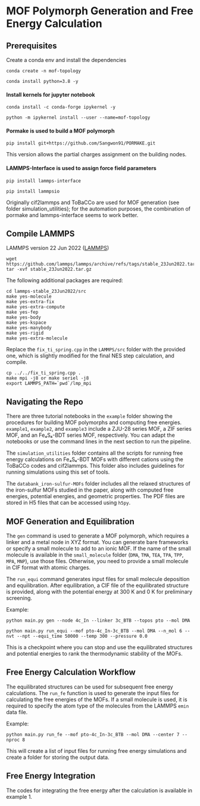 
# MOF Polymorph Generation and Free Energy Calculation

## Prerequisites

Create a conda env and install the dependencies

`conda create -n mof-topology`

`conda install python=3.8 -y`

#### Install kernels for jupyter notebook

`conda install -c conda-forge ipykernel -y`

`python -m ipykernel install --user --name=mof-topology`

#### Pormake is used to build a MOF polymorph

`pip install git+https://github.com/Sangwon91/PORMAKE.git`

This version allows the partial charges assignment on the building nodes.

#### LAMMPS-Interface is used to assign force field parameters

`pip install lammps-interface`

`pip install lammpsio`

Originally cif2lammps and ToBaCCo are used for MOF generation (see folder simulation_utilities); for the automation purposes, the combination of pormake and lammps-interface seems to work better.

## Compile LAMMPS

LAMMPS version 22 Jun 2022 ([LAMMPS](https://github.com/lammps/lammps/releases/tag/stable_23Jun2022))

```
wget https://github.com/lammps/lammps/archive/refs/tags/stable_23Jun2022.tar.gz
tar -xvf stable_23Jun2022.tar.gz
```

The following additional packages are required:

```
cd lammps-stable_23Jun2022/src
make yes-molecule
make yes-extra-fix
make yes-extra-compute
make yes-fep
make yes-body
make yes-kspace
make yes-manybody
make yes-rigid
make yes-extra-molecule
```

Replace the `fix_ti_spring.cpp` in the `LAMMPS/src` folder with the provided one, which is slightly modified for the final NES step calculation, and compile. 

```
cp ../../fix_ti_spring.cpp .
make mpi -j8 or make seriel -j8
export LAMMPS_PATH=`pwd`/lmp_mpi
```

## Navigating the Repo

There are three tutorial notebooks in the `example` folder showing the procedures for building MOF polymorphs and computing free energies. `example1`, `example2`, and `example3` include a ZJU-28 series MOF, a ZIF series MOF, and an Fe₄S₄-BDT series MOF, respectively. You can adapt the notebooks or use the command lines in the next section to run the pipeline.

The `simulation_utilities` folder contains all the scripts for running free energy calculations on Fe₄S₄-BDT MOFs with different cations using the ToBaCCo codes and cif2lammps. This folder also includes guidelines for running simulations using this set of tools.

The `databank_iron-sulfur-MOFs` folder includes all the relaxed structures of the iron-sulfur MOFs studied in the paper, along with computed free energies, potential energies, and geometric properties. The PDF files are stored in H5 files that can be accessed using `h5py`.

## MOF Generation and Equilibration

The `gen` command is used to generate a MOF polymorph, which requires a linker and a metal node in XYZ format. You can generate bare frameworks or specify a small molecule to add to an ionic MOF. If the name of the small molecule is available in the `small_molecule` folder (`DMA`, `TMA`, `TEA`, `TPA`, `TPP`, `MPA`, `MNP`), use those files. Otherwise, you need to provide a small molecule in CIF format with atomic charges.

The `run_equi` command generates input files for small molecule deposition and equilibration. After equilibration, a CIF file of the equilibrated structure is provided, along with the potential energy at 300 K and 0 K for preliminary screening.

Example:

`python main.py gen --node 4c_In --linker 3c_BTB --topos pto --mol DMA`

`python main.py run_equi --mof pto-4c_In-3c_BTB --mol DMA --n_mol 6 --nvt --npt --equi_time 50000 --temp 300 --pressure 0.0`

This is a checkpoint where you can stop and use the equilibrated structures and potential energies to rank the thermodynamic stability of the MOFs.

## Free Energy Calculation Workflow

The equilibrated structures can be used for subsequent free energy calculations. The `run_fe` function is used to generate the input files for calculating the free energies of the MOFs. If a small molecule is used, it is required to specify the atom type of the molecules from the LAMMPS `emin` data file.

Example:

`python main.py run_fe --mof pto-4c_In-3c_BTB --mol DMA --center 7 --nproc 8`

This will create a list of input files for running free energy simulations and create a folder for storing the output data.

## Free Energy Integration

The codes for integrating the free energy after the calculation is available in example 1. 
